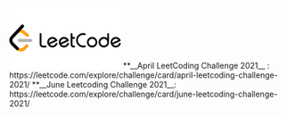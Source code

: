 # <div align="left">
<img src="https://github.com/mohammedismailb18/LeetCode/blob/main/logo.png" width="200" height="auto"/>
  </div> 
**__April LeetCoding Challenge 2021__ : https://leetcode.com/explore/challenge/card/april-leetcoding-challenge-2021/
**__June Leetcoding Challenge 2021__: https://leetcode.com/explore/challenge/card/june-leetcoding-challenge-2021/ 

